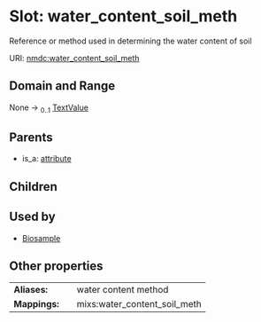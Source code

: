 
# Slot: water_content_soil_meth


Reference or method used in determining the water content of soil

URI: [nmdc:water_content_soil_meth](https://microbiomedata/meta/water_content_soil_meth)


## Domain and Range

None &#8594;  <sub>0..1</sub> [TextValue](TextValue.md)

## Parents

 *  is_a: [attribute](attribute.md)

## Children


## Used by

 * [Biosample](Biosample.md)

## Other properties

|  |  |  |
| --- | --- | --- |
| **Aliases:** | | water content method |
| **Mappings:** | | mixs:water_content_soil_meth |

